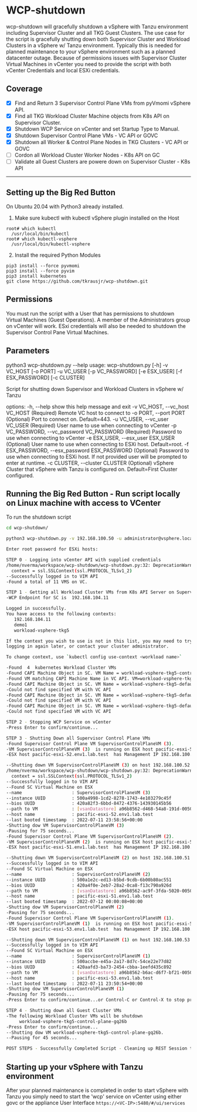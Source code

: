 # WCP-shutdown
wcp-shutdown will gracefully shutdown a vSphere with Tanzu environment including Supervisor Cluster and all TKG Guest Clusters.  The use case for the script is gracefully shutting down both Supervisor Cluster and Workload Clusters in a vSphere w/ Tanzu environment.  Typically this is needed for planned maintenance to your vSphere environment such as a planned datacenter outage.  Because of permissions issues with Supervisor Cluster Virtual Machines in vCenter you need to provide the script with both vCenter Credentials and local ESXi credentials.

##  Coverage
  - [x] Find and Return 3 Supervisor Control Plane VMs from pyVmomi vSphere API.
  - [x] Find all TKG Workload Cluster Machine objects from K8s API on Supervisor Cluster.
  - [x] Shutdown WCP Service on vCenter and set Startup Type to Manual.
  - [x] Shutdown Supervisor Control Plane VMs - VC API or GOVC
  - [x] Shutdown all Worker & Control Plane Nodes in TKG Clusters - VC API or GOVC
  - [ ] Cordon all Workload Cluster Worker Nodes - K8s API on GC
  - [ ] Validate all Guest Clusters are powere down on Supervisor Cluster - K8s API
  ---

## Setting up the Big Red Button

On Ubuntu 20.04 with Python3 already installed.
1) Make sure kubectl with kubectl vSphere plugin installed on the Host 

```
root# which kubectl
  /usr/local/bin/kubectl
root# which kubectl-vsphere
  /usr/local/bin/kubectl-vsphere
```
2) Install the required Python Modules

```
pip3 install --force pyvmomi
pip3 install --force pyvim
pip3 install kubernetes
git clone https://github.com/tkrausjr/wcp-shutdown.git
```

## Permissions
You must run the script with a User that has permissions to shutdown Virtual Machines (Guest Operations).
A member of the Administrators group on vCenter will work. ESxi credentials will also be needed to shutdown the Supervisor Control Pane Virtual Machines.

## Parameters
python3 wcp-shutdown.py --help                                                                                                                              usage: wcp-shutdown.py [-h] -v VC_HOST [-o PORT] -u VC_USER [-p VC_PASSWORD] [-e ESX_USER] [-f ESX_PASSWORD] [-c CLUSTER]

Script for shutting down Supervisor and Workload Clusters in vSphere w/ Tanzu

options:
  -h, --help            show this help message and exit
  -v VC_HOST, --vc_host VC_HOST
                        (Required) Remote VC host to connect to
  -o PORT, --port PORT  (Optional) Port to connect on. Default=443.
  -u VC_USER, --vc_user VC_USER
                        (Required) User name to use when connecting to vCenter
  -p VC_PASSWORD, --vc_password VC_PASSWORD
                        (Required) Password to use when connecting to vCenter
  -e ESX_USER, --esx_user ESX_USER
                        (Optional) User name to use when connecting to ESXi host. Default=root.
  -f ESX_PASSWORD, --esx_password ESX_PASSWORD
                        (Optional) Password to use when connecting to ESXi host. If not provided user will be prompted to enter at runtime.
  -c CLUSTER, --cluster CLUSTER
                        (Optional) vSphere Cluster that vSphere with Tanzu is configured on. Default=First Cluster configured.

## Running the Big Red Button - Run script locally on Linux machine with access to VCenter
To run the shutdown script
``` bash
cd wcp-shutdown/

python3 wcp-shutdown.py -v 192.168.100.50 -u administrator@vsphere.local -p <yourpassword> -c domain-c8

Enter root password for ESXi hosts: 

STEP 0 - Logging into vCenter API with supplied credentials
/home/nverma/workspace/wcp-shutdown/wcp-shutdown.py:32: DeprecationWarning: ssl.PROTOCOL_TLSv1_2 is deprecated
  context = ssl.SSLContext(ssl.PROTOCOL_TLSv1_2)
--Successfully logged in to VIM API
-Found a total of 11 VMS on VC.

STEP 1 - Getting all Workload Cluster VMs from K8s API Server on Supervisor Cluster
-WCP Endpoint for SC is  192.168.104.11

Logged in successfully.
You have access to the following contexts:
   192.168.104.11
   demo1
   workload-vsphere-tkg5

If the context you wish to use is not in this list, you may need to try
logging in again later, or contact your cluster administrator.

To change context, use `kubectl config use-context <workload name>`

-Found  4  kubernetes Workload Cluster VMs
-Found CAPI Machine Object in SC. VM Name = workload-vsphere-tkg5-control-plane-gq26b
-Found VM matching CAPI Machine Name in VC API. VM=workload-vsphere-tkg5-control-plane-gq26b.
-Found CAPI Machine Object in SC. VM Name = workload-vsphere-tkg5-default-nodepool-kph4q-64877fc9f4-85b58
-Could not find specified VM with VC API
-Found CAPI Machine Object in SC. VM Name = workload-vsphere-tkg5-default-nodepool-kph4q-64877fc9f4-9b8l2
-Could not find specified VM with VC API
-Found CAPI Machine Object in SC. VM Name = workload-vsphere-tkg5-default-nodepool-kph4q-64877fc9f4-ttn7s
-Could not find specified VM with VC API

STEP 2 - Stopping WCP Service on vCenter
-Press Enter to confirm/continue...

STEP 3 - Shutting Down all Supervisor Control Plane VMs
-Found Supervisor Control Plane VM SupervisorControlPlaneVM (3).
-VM SupervisorControlPlaneVM (3)  is running on ESX host pacific-esxi-52.env1.lab.test
-ESX host pacific-esxi-52.env1.lab.test  has Management IP 192.168.100.52

--Shutting down VM SupervisorControlPlaneVM (3) on host 192.168.100.52
/home/nverma/workspace/wcp-shutdown/wcp-shutdown.py:32: DeprecationWarning: ssl.PROTOCOL_TLSv1_2 is deprecated
  context = ssl.SSLContext(ssl.PROTOCOL_TLSv1_2)
--Successfully logged in to VIM API
--Found SC Virtual Machine on ESX
--name                   : SupervisorControlPlaneVM (3)
--instance UUID          : 500a4998-1cd2-8278-1743-4e103279c45f
--bios UUID              : 420a82f3-6bbd-8472-4376-143930145b56
--path to VM             : [vsanDatastore] a96b8562-d468-54a8-191d-00505686dede/SupervisorControlPlaneVM (3).vmx
--host name              : pacific-esxi-52.env1.lab.test
--last booted timestamp  : 2022-07-11 23:58:56+00:00
-Shutting dow VM SupervisorControlPlaneVM (3)
-Pausing for 75 seconds...
-Found Supervisor Control Plane VM SupervisorControlPlaneVM (2).
-VM SupervisorControlPlaneVM (2)  is running on ESX host pacific-esxi-51.env1.lab.test
-ESX host pacific-esxi-51.env1.lab.test  has Management IP 192.168.100.51

--Shutting down VM SupervisorControlPlaneVM (2) on host 192.168.100.51
--Successfully logged in to VIM API
--Found SC Virtual Machine on ESX
--name                   : SupervisorControlPlaneVM (2)
--instance UUID          : 500a1e2c-ed13-b5bd-9cdb-6b00b80ac551
--bios UUID              : 420a4f0e-2eb7-28a2-0ca8-f13c790a926d
--path to VM             : [vsanDatastore] a96b8562-ac9f-3fda-5020-0050568663db/SupervisorControlPlaneVM (2).vmx
--host name              : pacific-esxi-51.env1.lab.test
--last booted timestamp  : 2022-07-12 00:00:08+00:00
-Shutting dow VM SupervisorControlPlaneVM (2)
-Pausing for 75 seconds...
-Found Supervisor Control Plane VM SupervisorControlPlaneVM (1).
-VM SupervisorControlPlaneVM (1)  is running on ESX host pacific-esxi-53.env1.lab.test
-ESX host pacific-esxi-53.env1.lab.test  has Management IP 192.168.100.53

--Shutting down VM SupervisorControlPlaneVM (1) on host 192.168.100.53
--Successfully logged in to VIM API
--Found SC Virtual Machine on ESX
--name                   : SupervisorControlPlaneVM (1)
--instance UUID          : 500accbe-e45a-2a17-8d7c-54ce22e77d82
--bios UUID              : 420aafd3-ba73-2454-cbba-1eefd435c892
--path to VM             : [vsanDatastore] a96b8562-b6ac-d6f7-bf21-005056863b0f/SupervisorControlPlaneVM (1).vmx
--host name              : pacific-esxi-53.env1.lab.test
--last booted timestamp  : 2022-07-11 23:50:54+00:00
-Shutting dow VM SupervisorControlPlaneVM (1)
-Pausing for 75 seconds...
-Press Enter to confirm/continue...or Control-C or Control-X to stop program

STEP 4 - Shutting down all Guest Cluster VMs
-The following Workload Cluster VMs will be shutdown
	 workload-vsphere-tkg5-control-plane-gq26b
-Press Enter to confirm/continue...
--Shutting dow VM workload-vsphere-tkg5-control-plane-gq26b.
--Pausing for 45 seconds...

POST STEPS - Successfully Completed Script - Cleaning up REST Session to VC.

```

## Starting up your vSphere with Tanzu environment
After your planned maintenance is completed in order to start vSphere with Tanzu you simply need to start the 'wcp' service on vCenter using either govc or the appliance User Interface `https://<VC-IP>:5480/#/ui/services`


